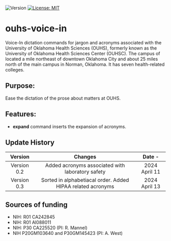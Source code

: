 ![Version](https://img.shields.io/static/v1?label=ouhsc-voice-in&message=0.2&color=brightcolor)
[![License: MIT](https://img.shields.io/badge/License-MIT-blue.svg)](https://opensource.org/licenses/MIT)

# ouhs-voice-in

Voice-In dictation commands for jargon and acronyms associated with the University of Oklahoma Health Sciences (OUHS), formerly known as the University of Oklahoma Health Sciences Center (OUHSC).
The campus of located a mile northeast of downtown Oklahoma City and about 25 miles north of the main campus in Norman, Oklahoma.
It has seven health-related colleges.

## Purpose:
Ease the dictation of the prose about matters at OUHS.

## Features:

- **expand** command inserts the expansion of acronyms.

## Update History

|Version      | Changes                                                                                               | Date     -       |
|:-----------:|:-----------------------------------------------------------------------------------------------------:|:----------------:|
| Version 0.2 | Added acronyms associated with laboratory safety                                                      | 2024 April 11    |
| Version 0.3 | Sorted in alphabetiacal order. Added HIPAA related acronyms                                           | 2024 April 13    |

## Sources of funding

- NIH: R01 CA242845
- NIH: R01 AI088011
- NIH: P30 CA225520 (PI: R. Mannel)
- NIH P20GM103640 and P30GM145423 (PI: A. West)
